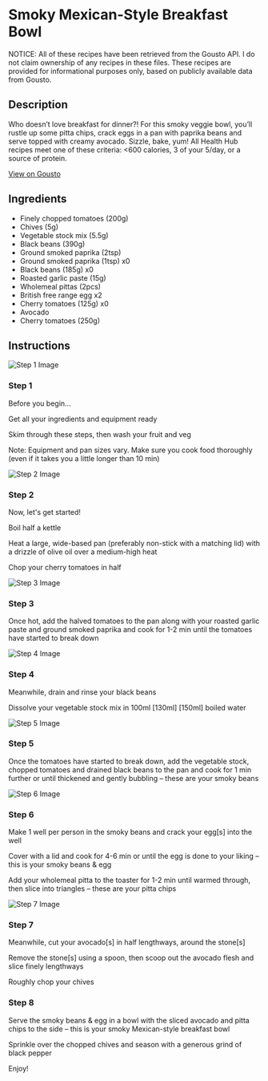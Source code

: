 # Smoky Mexican-Style Breakfast Bowl

NOTICE: All of these recipes have been retrieved from the Gousto API. I do not claim ownership of any recipes in these files. These recipes are provided for informational purposes only, based on publicly available data from Gousto.

## Description

Who doesn’t love breakfast for dinner?! For this smoky veggie bowl, you’ll rustle up some pitta chips, crack eggs in a pan with paprika beans and serve topped with creamy avocado. Sizzle, bake, yum! All Health Hub recipes meet one of these criteria: <600 calories, 3 of your 5/day, or a source of protein.

[View on Gousto](https://www.gousto.co.uk/recipes/cookbook/10-min-smoky-mexican-breakfast-bowl)

## Ingredients

- Finely chopped tomatoes (200g)
- Chives (5g)
- Vegetable stock mix (5.5g)
- Black beans (390g)
- Ground smoked paprika (2tsp)
- Ground smoked paprika (1tsp) x0
- Black beans (185g) x0
- Roasted garlic paste (15g)
- Wholemeal pittas (2pcs)
- British free range egg x2
- Cherry tomatoes (125g) x0
- Avocado
- Cherry tomatoes (250g)

## Instructions

![Step 1 Image](https://production-media.gousto.co.uk/cms/recipe-step-image/Step-1-Admin-1623406473085-x200.jpg)

### Step 1

Before you begin...

Get all your ingredients and equipment ready

Skim through these steps, then wash your fruit and veg

Note: Equipment and pan sizes vary. Make sure you cook food thoroughly (even if it takes you a little longer than 10 min)

![Step 2 Image](https://production-media.gousto.co.uk/cms/recipe-step-image/step-2-1585749032988-x200.jpg)

### Step 2

Now, let's get started!

Boil half a kettle

Heat a large, wide-based pan (preferably non-stick with a matching lid) with a drizzle of olive oil over a medium-high heat

Chop your cherry tomatoes in half

![Step 3 Image](https://production-media.gousto.co.uk/cms/recipe-step-image/step-3-1585749037591-x200.jpg)

### Step 3

Once hot, add the halved tomatoes to the pan along with your roasted garlic paste and ground smoked paprika and cook for 1-2 min until the tomatoes have started to break down

![Step 4 Image](https://production-media.gousto.co.uk/cms/recipe-step-image/step-4-1585749042904-x200.jpg)

### Step 4

Meanwhile, drain and rinse your black beans

Dissolve your vegetable stock mix in 100ml <span class="text-purple">[130ml]</span> <span class="text-danger">[150ml]</span> boiled water

![Step 5 Image](https://production-media.gousto.co.uk/cms/recipe-step-image/step-5-1585749046803-x200.jpg)

### Step 5

Once the tomatoes have started to break down, add the vegetable stock, chopped tomatoes and drained black beans to the pan and cook for 1 min further or until thickened and gently bubbling – these are your smoky beans

![Step 6 Image](https://production-media.gousto.co.uk/cms/recipe-step-image/step-6-1585749052344-x200.jpg)

### Step 6

Make 1 well per person in the smoky beans and crack your egg[s] into the well

Cover with a lid and cook for 4-6 min or until the egg is done to your liking – this is your smoky beans & egg

Add your wholemeal pitta to the toaster for 1-2 min until warmed through, then slice into triangles – these are your pitta chips

![Step 7 Image](https://production-media.gousto.co.uk/cms/recipe-step-image/step-7-1585749062655-x200.jpg)

### Step 7

Meanwhile, cut your avocado[s] in half lengthways, around the stone[s]

Remove the stone[s] using a spoon, then scoop out the avocado flesh and slice finely lengthways

Roughly chop your chives

### Step 8

Serve the smoky beans & egg in a bowl with the sliced avocado and pitta chips to the side – this is your smoky Mexican-style breakfast bowl

Sprinkle over the chopped chives and season with a generous grind of black pepper

Enjoy!

